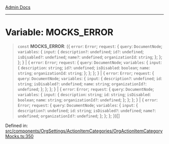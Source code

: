 [Admin Docs](/)

***

# Variable: MOCKS\_ERROR

> `const` **MOCKS\_ERROR**: (\{ `error`: `Error`; `request`: \{ `query`: `DocumentNode`; `variables`: \{ `input`: \{ `description?`: `undefined`; `id?`: `undefined`; `isDisabled?`: `undefined`; `name?`: `undefined`; `organizationId`: `string`; \}; \}; \}; \} \| \{ `error`: `Error`; `request`: \{ `query`: `DocumentNode`; `variables`: \{ `input`: \{ `description`: `string`; `id?`: `undefined`; `isDisabled`: `boolean`; `name`: `string`; `organizationId`: `string`; \}; \}; \}; \} \| \{ `error`: `Error`; `request`: \{ `query`: `DocumentNode`; `variables`: \{ `input`: \{ `description?`: `undefined`; `id`: `string`; `isDisabled?`: `undefined`; `name`: `string`; `organizationId?`: `undefined`; \}; \}; \}; \} \| \{ `error`: `Error`; `request`: \{ `query`: `DocumentNode`; `variables`: \{ `input`: \{ `description`: `string`; `id`: `string`; `isDisabled`: `boolean`; `name`: `string`; `organizationId?`: `undefined`; \}; \}; \}; \} \| \{ `error`: `Error`; `request`: \{ `query`: `DocumentNode`; `variables`: \{ `input`: \{ `description?`: `undefined`; `id`: `string`; `isDisabled?`: `undefined`; `name?`: `undefined`; `organizationId?`: `undefined`; \}; \}; \}; \})[]

Defined in: [src/components/OrgSettings/ActionItemCategories/OrgActionItemCategoryMocks.ts:350](https://github.com/PalisadoesFoundation/talawa-admin/blob/main/src/components/OrgSettings/ActionItemCategories/OrgActionItemCategoryMocks.ts#L350)
